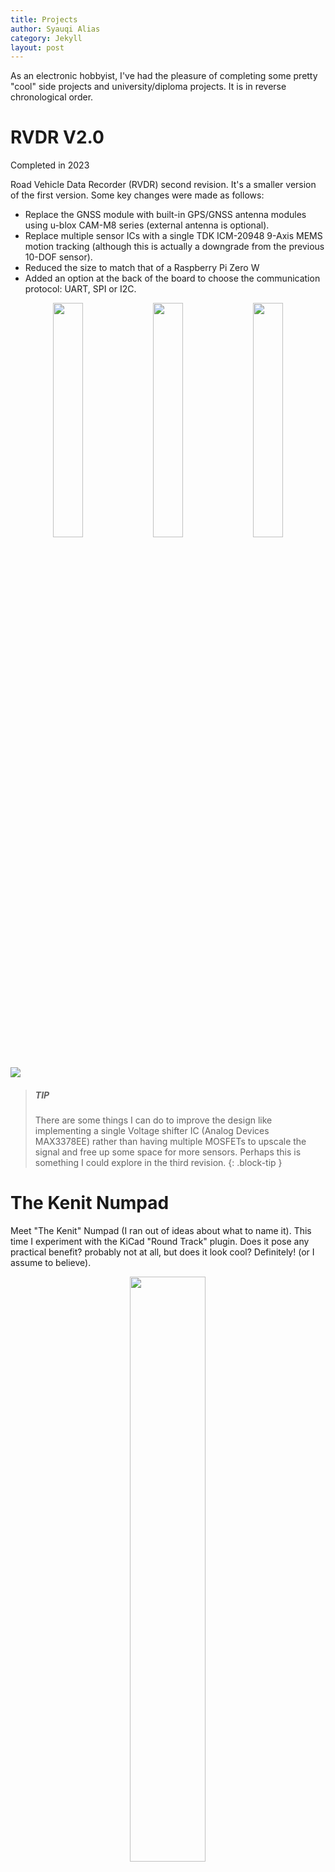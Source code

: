 ```yaml
---
title: Projects
author: Syauqi Alias
category: Jekyll
layout: post
---
```


As an electronic hobbyist, I've had the pleasure of completing some pretty "cool" side projects and university/diploma projects. It is in reverse chronological order.
# RVDR V2.0
Completed in 2023

Road Vehicle Data Recorder (RVDR) second revision. It's a smaller version of the first version. Some key changes were made as follows:

- Replace the GNSS module with built-in GPS/GNSS antenna modules using u-blox CAM-M8 series (external antenna is optional).
- Replace multiple sensor ICs with a single TDK ICM-20948 9-Axis MEMS motion tracking (although this is actually a downgrade from the previous 10-DOF sensor).
- Reduced the size to match that of a Raspberry Pi Zero W
- Added an option at the back of the board to choose the communication protocol: UART, SPI or I2C.

<p align="center">
  <img src="https://syauqi-alias.github.io/assets/1.png" width="31%" />
  <img src="https://syauqi-alias.github.io/assets/2.png" width="31%" />
  <img src="https://syauqi-alias.github.io/assets/3.png" width="31%" />
</p>
<p>
  <img src="https://syauqi-alias.github.io/assets/4.png"/>
</p>

> ##### TIP
>
>There are some things I can do to improve the design like implementing a 
>single Voltage shifter IC (Analog Devices MAX3378EE) rather than having 
>multiple MOSFETs to upscale the signal and free up some space for more 
>sensors. Perhaps this is something I could explore in the third revision.
{: .block-tip }

# The Kenit Numpad
Meet "The Kenit" Numpad (I ran out of ideas about what to name it). This time I experiment with the KiCad "Round Track" plugin. Does it pose any practical benefit? probably not at all, but does it look cool? Definitely! (or I assume to believe).

<p align="center">
  <img src="https://syauqi-alias.github.io/assets/kenit/1.PNG" width="49%" />
</p>
<p>
  <img src="https://syauqi-alias.github.io/assets/kenit/3.png"/>
</p>
<p>
  <img src="https://syauqi-alias.github.io/assets/kenit/4.png"/>
</p>

# 1-تواه/‎Tuah-One
1-تواه‎/Tuah-One! A Custom 75% Mechanical Keyboard Project (based on open source schematic)
Months of design and was put into production in April this year. and.... that's it. Chip shortage and the cost of producing such a small quantity is very... very... expensive.

I've tried to arrange the Diode Array in a manner that looks like a traditional Malay carving (ukiran tradisional Melayu). A repeated shape with slight differences but in a repeating arrangement. Yes, it doesn't look much but I tried.

<p align="center">
  <img src="https://syauqi-alias.github.io/assets/tuah/1.PNG"/>
</p>

<p align="center">
  <img src="https://syauqi-alias.github.io/assets/tuah/2.jpg" width="49%" />
  <img src="https://syauqi-alias.github.io/assets/tuah/3.jpg" width="49%" />
</p>

<p>
  <img src="https://syauqi-alias.github.io/assets/tuah/4.jpg"/>
</p>

"1-تواه‎/Tuah-one" means "lucky one", well not exactly. With a quick Google translate "tuah" is "good luck", written in Jawi (Malay writing alphabet system before the Latin alphabet came). And also paired with pixelated "art" of "Hang Tuah" (a Laksmana/Admiral in 15th century Melaka; considered by the Malays to be one of history's greatest silat masters [Wikipedia]). Hang Tuah is wearing a traditional Malay headgear called "Tengkolok" or "Tanjak", thus the triangle looks (I tried :P).

<p align="center">
  <img src="https://syauqi-alias.github.io/assets/tuah/5.PNG" width="54%" />
  <img src="https://syauqi-alias.github.io/assets/tuah/6.jpg" width="44%" />
</p>

> ##### TIP
>
>One last thing, I'm selling this... seriously. Any buyer or company wants to license out my 
>design I'm open to talk 😂
{: .block-tip }

# Individual Project Dissertation
*Associate with - The University of Manchester*

Design and Application of tuneable optical filter for high-speed optical
communication systems (MATLAB). 

Design the arrangement of passive optical filters (Fibre Bragg gratings) in optical fiber for a high-speed
communication system and simulate with different wavelength bands to obtain transmission over 95%. This was an experiment on the lower band of the infrared 800nm+ and visible spectrum (400-700nm).

<p align="center">
  <img src="https://syauqi-alias.github.io/assets/degree/1.png"/>
</p>
<p align="center">
  <img src="https://syauqi-alias.github.io/assets/degree/2.png" width="49%" />
  <img src="https://syauqi-alias.github.io/assets/degree/3.png" width="49%" />
</p>

# Embedded System Project
*Associate with - The University of Manchester*

Led software development in designing a buggy capable of autonomously following a line using reflective
optical sensors. Prioritized simpler tasks to approach the problem systematically

<p align="center">
  <img src="https://syauqi-alias.github.io/assets/embedded/1.png"/>
</p>

<p align="center">
  <img src="https://syauqi-alias.github.io/assets/embedded/2.png"/>
</p>

# RVDR V1.0
*Associate with - German-Malaysian institute*

Led software and PCB development in producing a Blackbox device for a logistic fleet which 
consists of a Camera module, GPS (GNSS), IMU sensor and OBDII reader to send live data to 
MQTT client (Losant IoT) for graphical data characterization

<p align="center">
  <img src="https://syauqi-alias.github.io/assets/diploma/4.png"/>
</p>
<p align="center">
  <img src="https://syauqi-alias.github.io/assets/diploma/1.jpg" width="31%" />
  <img src="https://syauqi-alias.github.io/assets/diploma/2.png" width="34%" />
  <img src="https://syauqi-alias.github.io/assets/diploma/3.jpg" width="33%" />
</p>

# Java Programming - Multithreading Operation
*Associate with - German-Malaysian institute*

Coursework: Build an Alarm Clock

Modeled an alarm clock in Java with multithreading operation for multiple program execution
for maximum utilization of the CPU.

> ##### 
>
> The code is too long and I no longer understand Java😐
{: .block-warning }
